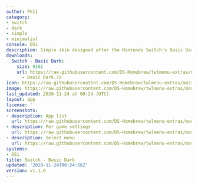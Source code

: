 ```yaml
---
author: Pk11
category:
- switch
- dark
- simple
- minimalist
console: DSi
description: Simple skin designed after the Nintendo Switch's Basic Dark theme
downloads:
  Switch - Basic Dark:
    size: 9161
    url: https://raw.githubusercontent.com/DS-Homebrew/twlmenu-extras/master/_nds/TWiLightMenu/dsimenu/themes/Switch
      - Basic Dark.7z
icon: https://raw.githubusercontent.com/DS-Homebrew/twlmenu-extras/master/_nds/TWiLightMenu/dsimenu/themes/meta/Switch%20-%20Basic%20Dark/icon.png
image: https://raw.githubusercontent.com/DS-Homebrew/twlmenu-extras/master/_nds/TWiLightMenu/dsimenu/themes/meta/Switch%20-%20Basic%20Dark/icon.png
last_updated: 2020-11-24 at 00:24 (UTC)
layout: app
license: ''
screenshots:
- description: App list
  url: https://raw.githubusercontent.com/DS-Homebrew/twlmenu-extras/master/_nds/TWiLightMenu/dsimenu/themes/meta/Switch%20-%20Basic%20Dark/screenshots/app-list.png
- description: Per game settings
  url: https://raw.githubusercontent.com/DS-Homebrew/twlmenu-extras/master/_nds/TWiLightMenu/dsimenu/themes/meta/Switch%20-%20Basic%20Dark/screenshots/per-game-settings.png
- description: Select menu
  url: https://raw.githubusercontent.com/DS-Homebrew/twlmenu-extras/master/_nds/TWiLightMenu/dsimenu/themes/meta/Switch%20-%20Basic%20Dark/screenshots/select-menu.png
systems:
- DSi
title: Switch - Basic Dark
updated: '2020-11-24T00:24:56Z'
version: v1.1.0
---
```

